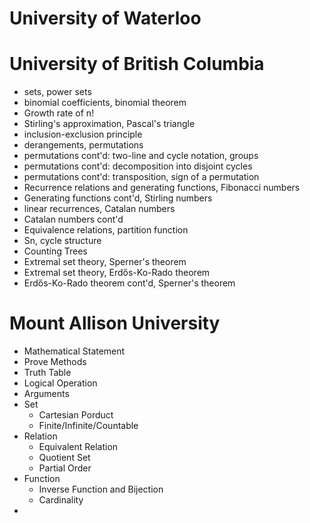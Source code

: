 # University of Waterloo

# University of British Columbia
- sets, power sets
- binomial coefficients, binomial theorem
- Growth rate of n!
- Stirling's approximation, Pascal's triangle
- inclusion-exclusion principle
- derangements, permutations
- permutations cont'd: two-line and cycle notation, groups
- permutations cont'd: decomposition into disjoint cycles
- permutations cont'd: transposition, sign of a permutation
- Recurrence relations and generating functions, Fibonacci numbers
- Generating functions cont'd, Stirling numbers
- linear recurrences, Catalan numbers
- Catalan numbers cont'd
- Equivalence relations, partition function
- Sn, cycle structure
- Counting Trees
- Extremal set theory, Sperner's theorem
- Extremal set theory, Erdős-Ko-Rado theorem
- Erdős-Ko-Rado theorem cont'd, Sperner's theorem

# Mount Allison University
- Mathematical Statement
- Prove Methods
- Truth Table
- Logical Operation
- Arguments
- Set
	- Cartesian Porduct
	- Finite/Infinite/Countable
- Relation
	- Equivalent Relation
	- Quotient Set
	- Partial Order
- Function
	- Inverse Function and Bijection
	- Cardinality
- 
